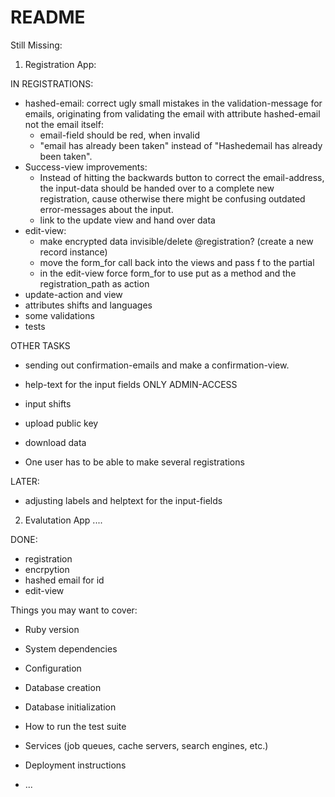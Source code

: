 # README

Still Missing:

1. Registration App:

IN REGISTRATIONS:
* hashed-email: correct ugly small mistakes in the validation-message for emails, originating from validating the email with attribute hashed-email not the email itself: 
  * email-field should be red, when invalid
  * "email has already been taken" instead of "Hashedemail has already been taken".
* Success-view improvements:
  * Instead of hitting the backwards button to correct the email-address, the input-data should be handed over to a complete new registration, cause otherwise there might be confusing outdated error-messages about the input.
  * link to the update view and hand over data
* edit-view: 
  * make encrypted data invisible/delete @registration? (create a new record instance)
  * move the form_for call back into the views and pass f to the partial
  * in the edit-view force form_for to use put as a method and the registration_path as action
* update-action and view
* attributes shifts and languages
* some validations
* tests

OTHER TASKS
* sending out confirmation-emails and make a confirmation-view.
* help-text for the input fields
ONLY ADMIN-ACCESS
* input shifts
* upload public key
* download data

* One user has to be able to make several registrations

LATER:
* adjusting labels and helptext for the input-fields


2. Evalutation App
....

DONE:
* registration
* encrpytion
* hashed email for id
* edit-view




Things you may want to cover:

* Ruby version

* System dependencies

* Configuration

* Database creation

* Database initialization

* How to run the test suite

* Services (job queues, cache servers, search engines, etc.)

* Deployment instructions

* ...
